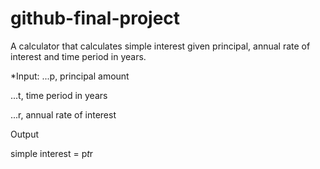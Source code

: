 # github-final-project
A calculator that calculates simple interest given principal, annual rate of interest and time period in years.

*Input:
...p, principal amount

...t, time period in years

...r, annual rate of interest

   
Output

   simple interest = p*t*r
